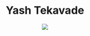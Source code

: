 <h1 align="center">Yash Tekavade</h1>

<p align="center">
  <a href="https://skillicons.dev">
    <img src="https://skillicons.dev/icons?i=js,react,tailwind,nodejs,py,git,firebase,mysql,mongodb,figma" />
  </a>
</p>
